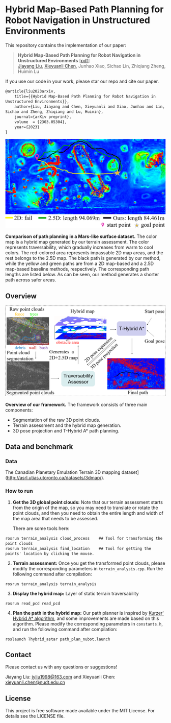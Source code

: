 # Hybrid Map-Based Path Planning for Robot Navigation in Unstructured Environments

This repository contains the implementation of our paper:

> **Hybrid Map-Based Path Planning for Robot Navigation in Unstructured Environments** [[pdf](https://arxiv.org/pdf/2303.05304.pdf)]\
> [Jiayang Liu](https://github.com/dwbzxc),  [Xieyuanli Chen](https://github.com/Chen-Xieyuanli), Junhao Xiao,  Sichao Lin,  Zhiqiang Zheng, Huimin Lu

If you use our code in your work, please star our repo and cite our paper.

```
@article{liu2023arxiv,
	title={{Hybrid Map-Based Path Planning for Robot Navigation in Unstructured Environments}},
	author={Liu, Jiayang and Chen, Xieyuanli and Xiao, Junhao and Lin, Sichao and Zheng, Zhiqiang and Lu, Huimin},
	journal={arXiv preprint},
	volume  = {2303.05304},
	year={2023}
}
```

<div align=center>
<img src="./docs/result.png"> 
</div>


**Comparison of path planning in a Mars-like surface dataset.** The color map is a hybrid map generated by our terrain assessment. The color represents traversability, which gradually increases from warm to cool colors. The red-colored area represents impassable 2D map areas, and the rest belongs to the 2.5D map. The black path is generated by our method, while the yellow and green paths are from a 2D map-based and a 2.5D map-based baseline methods, respectively. The corresponding path lengths are listed below. As can be seen, our method generates a shorter path across safer areas.

## Overview

<div align=center>
<img src="./docs/frame.png"> 
</div>


**Overview of our framework.** The framework consists of three main components:

- Segmentation of the raw 3D point clouds.
- Terrain assessment and the hybrid map generation.
- 3D pose projection and T-Hybrid A* path planning.

## Data and benchmark

### Data

The Canadian Planetary Emulation Terrain 3D mapping dataset](http://asrl.utias.utoronto.ca/datasets/3dmap/). 

### How to run

1. **Get the 3D global point clouds:** Note that our terrain assessment starts from the origin of the map, so you may need to translate or rotate the point clouds, and then you need to obtain the entire length and width of the map area that needs to be assessed.  

   There are some tools here:

```
rosrun terrain_analysis cloud_process    ## Tool for transforming the point clouds 
rosrun terrain_analysis find_location    ## Tool for getting the points' location by clicking the mouse. 
```

2. **Terrain assessment:** Once you get the transformed point clouds, please modify the corresponding parameters in `terrain_analysis.cpp`.  Run the following command after compilation:

```
rosrun terrain_analysis terrain_analysis
```

3. **Display the hybrid map:** Layer of static terrain traversability

```
rosrun read_pcd read_pcd
```

4. **Plan the path in the hybrid map:**  Our path planner is inspired by [Kurzer' Hybrid A* algorithm](https://github.com/karlkurzer/path_planner.git), and some improvements are made based on this algorithm. Please modify the corresponding parameters in `constants.h`,  and run the following command after compilation:

```
roslaunch Thybrid_astar path_plan_nubot.launch
```

## Contact

Please contact us with any questions or suggestions!

Jiayang Liu: [jyliu1998@163.com](mailto:jyliu1998@163.com)  and Xieyuanli Chen: xieyuanli.chen@nudt.edu.cn

## License

This project is free software made available under the MIT License. For details see the LICENSE file.